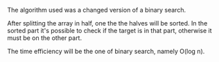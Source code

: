 


The algorithm used was a changed version of a binary search.

After splitting the array in half, one the the halves will be sorted. In the sorted part it's possible to check if the target is in that part, otherwise it must be on the other part.

The time efficiency will be the one of binary search, namely O(log n).